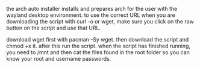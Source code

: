 the arch auto installer installs and prepares arch for the user with the wayland desktop environment. 
to use the correct URL when you are downloading the script with curl -o or wget, make sure you click on the raw button on the script and use that URL.

download wget first with pacman -Sy wget.
then download the script and chmod +x it.
after this run the script.
when the script has finished running, you need to /mnt    and then cat the files found in the root folder so you can know your root and username passwords.
